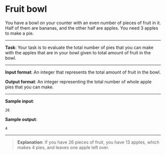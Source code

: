 # Fruit bowl

You have a bowl on your counter with an even number of pieces of fruit in it. Half of them are bananas, and the other half are apples. You need 3 apples to make a pie.  

--- 

**Task**: Your task is to evaluate the total number of pies that you can make with the apples that are in your bowl given to total amount of fruit in the bowl. 
 
---

**Input format**: An integer that represents the total amount of fruit in the bowl.  

**Output format**: An integer representing the total number of whole apple pies that you can make. 

---
 
**Sample input**: 
```
26
```

**Sample output**: 
```
4
```

---

>**Explanation**: If you have 26 pieces of fruit, you have 13 apples, which makes 4 pies, and leaves one apple left over.